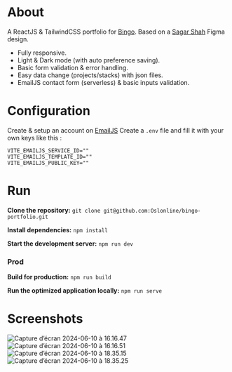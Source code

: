 # About

A ReactJS & TailwindCSS portfolio for [Bingo](https://github.com/0xBingo). Based on a [Sagar Shah](https://www.figma.com/@shahsagarm) Figma design.

- Fully responsive.
- Light & Dark mode (with auto preference saving).
- Basic form validation & error handling.
- Easy data change (projects/stacks) with json files.
- EmailJS contact form (serverless) & basic inputs validation.

# Configuration

Create & setup an account on [EmailJS](https://www.emailjs.com/)
Create a `.env` file and fill it with your own keys like this :
```
VITE_EMAILJS_SERVICE_ID=""
VITE_EMAILJS_TEMPLATE_ID=""
VITE_EMAILJS_PUBLIC_KEY=""
```

# Run

**Clone the repository:**
`git clone git@github.com:Oslonline/bingo-portfolio.git`

**Install dependencies:**
`npm install`

**Start the development server:**
`npm run dev`

### Prod

**Build for production:**
`npm run build`

**Run the optimized application locally:**
`npm run serve`

# Screenshots

![Capture d’écran 2024-06-10 à 16.16.47](https://i.imgur.com/EmrOZHQ.png)
![Capture d’écran 2024-06-10 à 16.16.51](https://i.imgur.com/0KtfwK5.png)
![Capture d’écran 2024-06-10 à 18.35.15](https://i.imgur.com/gKFVcKA.png)
![Capture d’écran 2024-06-10 à 18.35.25](https://i.imgur.com/fCdlnDK.png)